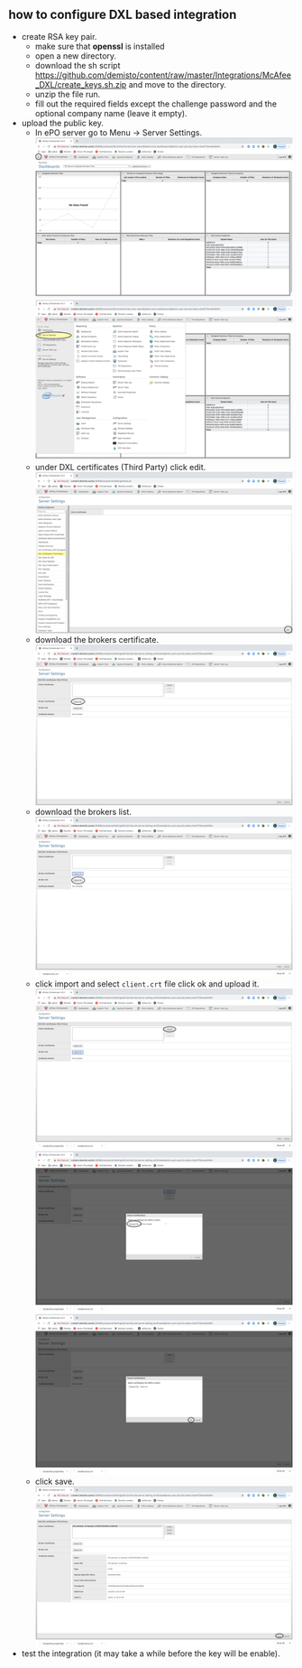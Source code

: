 ## how to configure DXL based integration
- create RSA key pair.
    - make sure that **openssl** is installed
    - open a new directory.
    - download the sh script https://github.com/demisto/content/raw/master/Integrations/McAfee_DXL/create_keys.sh.zip and move to the directory.
    - unzip the file run.
    - fill out the required fields except the challenge password and the optional company name (leave it empty).
- upload the public key.
    - In ePO server go to Menu -> Server Settings.
    ![go to menu](https://github.com/demisto/content/raw/dxl_exemple/Integrations/McAfee_DXL/create_keys/img/go_to_menu.png)
    ![go to serevr settings](https://github.com/demisto/content/raw/dxl_exemple/Integrations/McAfee_DXL/create_keys/img/go_to_serevr_settings.png)
    - under DXL certificates (Third Party) click edit.
    ![click edit](https://github.com/demisto/content/raw/dxl_exemple/Integrations/McAfee_DXL/create_keys/img/click_edit.png)
    - download the brokers certificate.
    ![export Broker certificates](https://github.com/demisto/content/raw/dxl_exemple/Integrations/McAfee_DXL/create_keys/img/export_Broker_certificates.png)
    - download the brokers list.
    ![export Brocker list](https://github.com/demisto/content/raw/dxl_exemple/Integrations/McAfee_DXL/create_keys/img/export_Brocker_list.png)
    - click import and select `client.crt` file click ok and upload it.
    ![click import](https://github.com/demisto/content/raw/dxl_exemple/Integrations/McAfee_DXL/create_keys/img/click_import.png)
    ![select client.crt file](https://github.com/demisto/content/raw/dxl_exemple/Integrations/McAfee_DXL/create_keys/img/select_client.crt_file.png)
    ![click ok](https://github.com/demisto/content/raw/dxl_exemple/Integrations/McAfee_DXL/create_keys/img/click_ok.png)
    - click save.
    ![click save](https://github.com/demisto/content/raw/dxl_exemple/Integrations/McAfee_DXL/create_keys/img/click_save.png)
- test the integration (it may take a while before the key will be enable).

